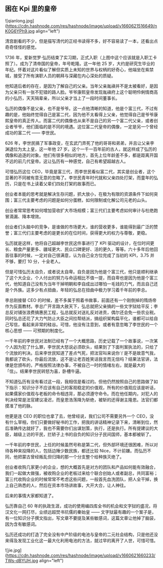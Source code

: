 ## 困在 Kpi 里的皇帝

![qianlong.jpg](https://cdn.hashnode.com/res/hashnode/image/upload/v1660621516649/nK0G6YPh9.jpg align="left")

清宫剧看的不少，但是描写清代的正经书读得不多，好不容易读了一本，还看出点奇奇怪怪的感觉。

1736 年，爱新觉罗·弘历结束了实习期，正式入职（上图中这个应该就是入职工卡照了）。成为了清帝国的皇帝，年号乾隆。这一年他 25 岁，大约是研究生毕业的年纪。怀着对这片看似了解但实质上未知的世界与权柄的好奇心，他端坐在紫禁城，接受了所有演职人员的朝拜与深藏在内心深处的质疑。

他知道后者的存在，是因为了解自己的父亲。当年父亲胤禛并不是太被看好，是因为父亲只有一张不犯错的路人脸。爷爷康熙皇帝发现胤禛府上这个聪明伶俐情商高的小弘历，天天隔辈亲，所以父亲才当上了一段时间董事长。

弘历的偶像不是父亲，也不是爷爷。这一点他清晰的知道，他是个富三代，不过有趣的是，他始终觉得自己是富二代，因为他不太看得上父亲，他觉得自己是爷爷康熙皇帝的真正传人。而富二代的偶像也从来不是自己的另一个富二代父亲，或者创业者爷爷，他们面临的是不同的境遇。这位富二代皇帝的偶像，一定是另一个曾经成功的富二代 —— 李世民。

626 年，李世民搞了军事政变，在玄武门弄死了他的哥哥和弟弟，并且让父亲李渊退位为太上皇，这一年他 27 岁。这个一千一百年前的古人，就这样成了弘历的偶像和追逐的对象。他们有很多相似的地方，首先上位年龄差不多，都是距离开国不远的前几代皇帝。这让弘历有一种感觉，自己有希望超越古人。

可惜弘历这位 CEO，毕竟是富三代，而李世民看似富二代，其实是创业者，这个显著的不同被有意无意的忽略了。李世民青年时代就和父亲四处打架，而童年的弘历，只是在书上读着父辈们四处打架的故事而已。

创业者本能的思考就是解决生存问题，抓大放小，在极为有限的资源条件下如何突围；富三代主要考虑的问题是如何分蛋糕，如何限制或化解公司元老的山头。

创业者常常思考如何增加营收扩大市场规模；富三代们主要考虑如何审计与杜绝跑冒滴漏、降本增效。

创业者们头脑中的竞争，是谁做的市场更大，谁的营收更多，谁能得到最广泛的赞誉；富三代们主要考虑的是更长的在位时间，获得更大的权力与尊敬，更稳。

弘历就是这样，他将自己超越李世民这件事进行了 KPI 驱动的设计，在位时间更长、粮食产量更多、疆域更大、民众口碑更好、活的更久，等等。六十多年后他回首往事的时候，一定对自己很满意，认为自己全方位完成了当初的 KPI，3.75 并不够，要打 10 分，十全老人。

但是可惜弘历太自负，或者说太自卑。自负是因为他是个富三代，他只是顺利继承了这个大企业，个人付出的努力与命运相比不值一提，而自卑也是因为他是个富三代，他知道自己没有为当年干掉明朝和李自成出过哪怕一毛钱的力气，而且自己还是个外族。这多少有点扭曲，年轻的弘总在扭曲中极力学习着千年前的李总。

李总刚接替 CEO 的时候，差不多属于照着书做事，前面还有一个刚倒掉的隋炀帝作为反面教材。李总广开言路大赦天下，弘总就把父亲搞的一些文字狱给平反；李总反对铺张浪费搞惠民工程，弘总就反对送礼反对进贡，偶尔还会免一些农业税。同时弘总还花了大力气防止大臣之间拉帮结派，搞组织架构扁平化，谁都可以给自己写信，看起来非常的硅谷。可惜，他没有注意到，或者有意忽略了李世民的一个核心思想 —— 可预期的制度化。

一千年前的李世民对法制已经有了一个大概思路，历史记载了一个故事说，一次某个人因为犯了什么罪，李世民大怒说必须砍头，结果到了下面判案执法的，只给了个流放的判决。后来李世民知道了差点气死，把法官叫来说你丫是不是故意气我，我都说了砍头，你最后流放，这不是让老百姓笑话我言而无信吗？结果法官讲，法律是您颁布的，严格按照法律办事，不被自己一时的情绪左右，就是最大的「信」。结果李世民转怒为喜，卧槽牛逼。

不知道弘历有没有看过这一段，我相信是看过的。但他仍然按照自己的思路做了如下指示：知识分子不应该有自己的客观稳定的价值观，所有的价值观应该是听话，如果儒家价值观与老板的命令相违背，那必须遵守命令。而在他任期内，对犯人的判决经常是法官建议凌迟，而皇恩浩荡降为斩绝，被斩的还得谢主隆恩。法官们都摸准了他的脉。

他更是连 CEO 的职位也拿了去，他曾经说，我们公司不需要另外一个 CEO，没有什么宰相，你们只要做好秘书的工作，把我的讲话精神记录下来，清晰到位，然后准确传达就好了，我也不需要你们出谋划策，执行，还是执行。所有提建议的大臣，越级上访的平民，拦轿子上书的自负的知识分子民间国师，基本都被斩了。

一千年前的李世民，上任的时候虽然号称是第二代，但外部环境还很困难，所以对待各种来投降的人，包括边陲少数民族，都还比较 Nice，不计前嫌。而弘历不同，他把蒙古曾经叛乱但归降的那一个分支整个给种族灭绝了。

创业者收购几家更小的企业，想的大概首先是对方的团队和产品如何能有效融合，我们一起做大做强，被收购企业的老板过来给个联合创始人或者副总，共同富裕；富三代收购企业的时候常常不考虑这些问题，一般首先血洗团队，把人全干掉，换上自己熟悉的人，然后在资本市场讲故事，大开大合，让人神往。

后来的事情大家都知道了。

弘历靠自己 60 年的执政生涯，成功的使用编四库全书的机会和文字狱的盛况，将汉文化一网打尽，业绩远超焚书坑儒的秦始皇 —— 文字狱最有趣的一个案子是，有一位知识分子撰文指出，写文章不要提及某些敏感词，这篇文章让他掉了脑袋，因为含有敏感词。

弘历还成功的打造了完全没有中产阶级的电池与皇帝的二元社会结构，只是他还没来得及发现工业化这一最大化利用电池的方法，就过早的离开了人世，可惜可惜。


![jie.jpg](https://cdn.hashnode.com/res/hashnode/image/upload/v1660621660233/TWs-dBYUH.jpg align="left")









